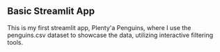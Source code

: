 ## Basic Streamlit App
This is my first streamlit app, Plenty'a Penguins, where I use the penguins.csv dataset to showcase the data, utilizing interactive filtering tools.  
